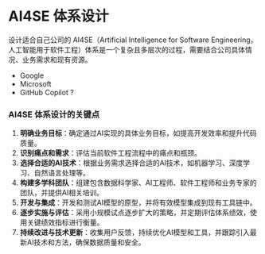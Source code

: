 # AI4SE 体系设计

设计适合自己公司的 AI4SE（Artificial Intelligence for Software
Engineering，人工智能用于软件工程）体系是一个复杂且多层次的过程，需要结合公司具体情况、业务需求和现有资源。

- Google
- Microsoft
- GitHub Copilot ?


### AI4SE 体系设计的关键点

1. **明确业务目标**：确定通过AI实现的具体业务目标，如提高开发效率和提升代码质量。
2. **识别痛点和需求**：评估当前软件工程流程中的痛点和瓶颈。
3. **选择合适的AI技术**：根据业务需求选择合适的AI技术，如机器学习、深度学习、自然语言处理等。
4. **构建多学科团队**：组建包含数据科学家、AI工程师、软件工程师和业务专家的团队，并提供AI相关培训。
5. **开发与集成**：开发和测试AI模型的原型，并将有效模型集成到现有工具链中。
6. **逐步实施与评估**：采用小规模试点逐步扩大的策略，并定期评估体系绩效，使用关键绩效指标进行衡量。
7. **持续改进与技术更新**：收集用户反馈，持续优化AI模型和工具，并跟踪引入最新AI技术和方法，确保数据质量和安全。
